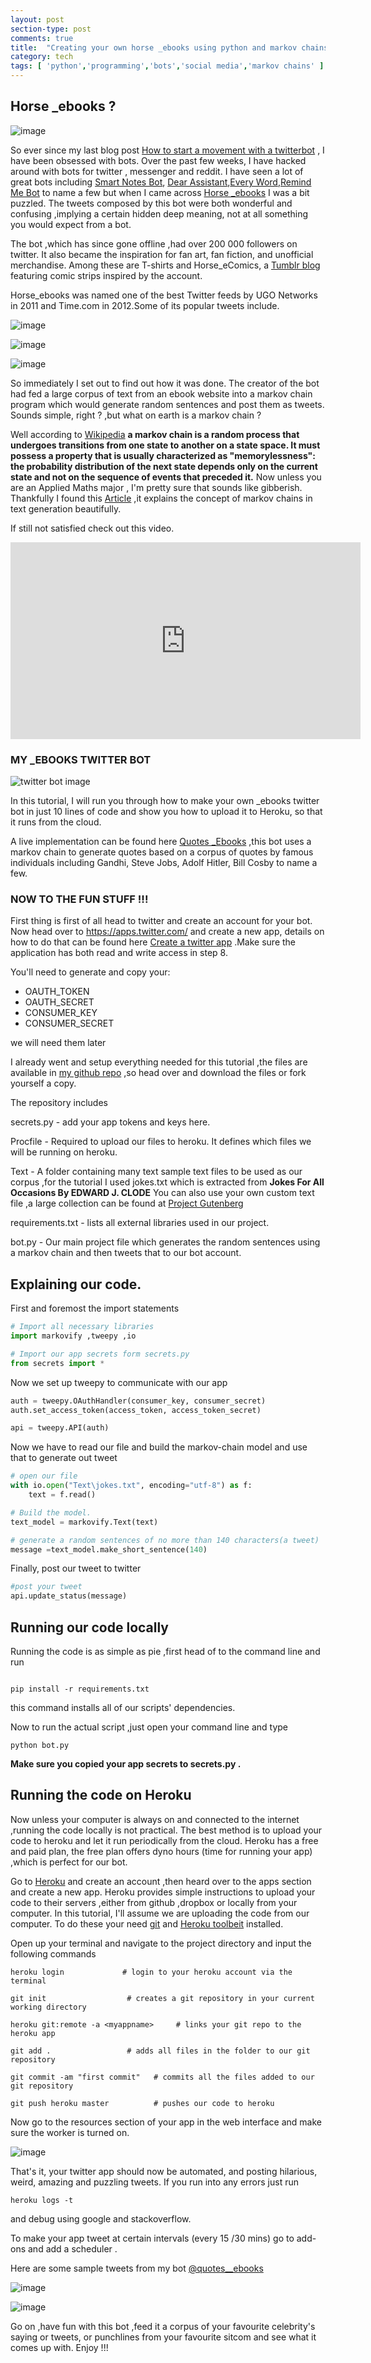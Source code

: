 ```yaml
---
layout: post
section-type: post
comments: true
title:  "Creating your own horse _ebooks using python and markov chains"
category: tech
tags: [ 'python','programming','bots','social media','markov chains' ]
---
```

## Horse _ebooks ?

![image](https://pbs.twimg.com/profile_images/1096005346/1_400x400.jpg)

So ever since my last blog post [How to start a movement with a twitterbot](https://mikeyny.github.io/tech/2016/07/30/twitter-bot.html) , I have been obsessed with bots. Over the past few weeks, I have hacked around with bots for twitter , messenger and reddit. I have seen a lot of great bots including [Smart Notes Bot](https://www.messenger.com/t/SmartNotesBot/), [Dear Assistant](https://twitter.com/DearAssistant),[Every Word](https://twitter.com/everyword),[Remind Me Bot](https://www.reddit.com/user/RemindMeBot) to name a few but when I came across [Horse _ebooks](https://twitter.com/horses_ebooks) I was a bit puzzled. The tweets composed by this bot were both wonderful and confusing ,implying a certain hidden deep meaning, not at all something you would expect from a bot.

The bot ,which has since gone offline ,had over 200 000 followers on twitter. It also became the inspiration for fan art, fan fiction, and unofficial merchandise. Among these are T-shirts and Horse_eComics, a [Tumblr blog](http://horseecomics.tumblr.com/) featuring comic strips inspired by the account.

Horse_ebooks was named one of the best Twitter feeds by UGO Networks in 2011 and Time.com in 2012.Some of its popular tweets include.

![image](https://www.dropbox.com/s/vy2dr7qxgge0dbv/horse_1.jpg?dl=1)

![image](https://www.dropbox.com/s/wilqn10as402mim/horse_2.jpg?dl=1)

![image](https://www.dropbox.com/s/rwiwy97xdkn7qw2/horse_3.jpg?dl=1)

So immediately I set out to find out how it was done. The creator of the bot had fed a large corpus of text from an ebook website into a markov chain program which would generate random sentences and post them as tweets. Sounds simple, right ? ,but what on earth is a markov chain ? 

Well according to [Wikipedia](https://en.wikipedia.org/wiki/Markov_chain) **a markov chain is a random process that undergoes transitions from one state to another on a state space. It must possess a property that is usually characterized as "memorylessness": the probability distribution of the next state depends only on the current state and not on the sequence of events that preceded it.**
Now unless you are an Applied Maths major , I'm pretty sure that sounds like gibberish. Thankfully I found this [Article](http://agiliq.com/blog/2009/06/generating-pseudo-random-text-with-markov-chains-u/) ,it explains the concept of markov chains in text generation beautifully.

If still not satisfied check out this video.

<iframe width="560" height="315" src="https://www.youtube.com/embed/56mGTszb_iM" frameborder="0" allowfullscreen></iframe>



### MY _EBOOKS TWITTER BOT

![twitter bot image](http://justsimplyoutsourcingworldwide.com/wp-content/uploads/2013/08/robot-icon-twitter-featured.jpg)

In this tutorial, I will run you through how to make your own _ebooks twitter bot in just 10 lines of code and show you how to upload it to Heroku, so that it runs from the cloud.

A live implementation can be found here [Quotes _Ebooks](https://twitter.com/quotes__ebooks) ,this bot uses a markov chain to generate quotes based on a corpus of quotes by famous individuals including Gandhi, Steve Jobs, Adolf Hitler, Bill Cosby to name a few.

### NOW TO THE FUN STUFF !!!

First thing is first of all head to twitter and create an account for your bot. Now head over to <https://apps.twitter.com/> and create a new app, details on how to do that can be found here [Create a twitter app](http://iag.me/socialmedia/how-to-create-a-twitter-app-in-8-easy-steps/) .Make sure the application has both read and write access in step 8.

You'll need to generate and copy your:

* OAUTH_TOKEN
* OAUTH_SECRET
* CONSUMER_KEY
* CONSUMER_SECRET

we will need them later

I already went and setup everything needed for this tutorial ,the files are available in [my github repo](https://github.com/mikeyny/_ebooks_bot) ,so head over and download the files or fork yourself a copy.

The repository includes 

secrets.py - add your app tokens and keys here.

Procfile   - Required to upload our files to heroku. It defines which files we will be running on heroku.

Text - A folder containing many text sample text files to be used as our corpus ,for the tutorial I used jokes.txt which is extracted from **Jokes For All Occasions By EDWARD J. CLODE**
You can also use your own custom text file ,a large collection can be found at [Project Gutenberg](http://www.gutenberg.org/) 

requirements.txt - lists all external libraries used in our project.

bot.py - Our main project file which generates the random sentences using a markov chain and then tweets that to our bot account.

## Explaining our code.

First and foremost the import statements

```python
# Import all necessary libraries
import markovify ,tweepy ,io

# Import our app secrets form secrets.py
from secrets import *
```
Now we set up tweepy to communicate with our app

```python
auth = tweepy.OAuthHandler(consumer_key, consumer_secret)
auth.set_access_token(access_token, access_token_secret)

api = tweepy.API(auth)

```

Now we have to read our file and build the markov-chain model and use that to generate out tweet

```python
# open our file
with io.open("Text\jokes.txt", encoding="utf-8") as f:
    text = f.read()

# Build the model.
text_model = markovify.Text(text)

# generate a random sentences of no more than 140 characters(a tweet)
message =text_model.make_short_sentence(140)

```

Finally, post our tweet to twitter

```python
#post your tweet
api.update_status(message)
```


## Running our code locally

Running the code is as simple as pie ,first head of to the command line and run

```

pip install -r requirements.txt

```

this command installs all of our scripts' dependencies.

Now to run the actual script ,just open your command line and type 
    
```
python bot.py

```

**Make sure you copied your app secrets to secrets.py .**


## Running the code on Heroku

Now unless your computer is always on and connected to the internet ,running the code locally is not practical. The best method is to upload your code to heroku and let it run periodically from the cloud. Heroku has a free and paid plan, the free plan offers dyno hours (time for running your app) ,which is perfect for our bot.

Go to [Heroku]() and create an account ,then heard over to the apps section and create a new app. Heroku provides simple instructions to upload your code to their servers ,either from github ,dropbox or locally from your computer. In this tutorial, I'll assume we are uploading the code from our computer. To do these your need [git](https://git-scm.com/downloads) and [Heroku toolbeit](https://devcenter.heroku.com/articles/heroku-command-line#download-and-install) installed.

Open up your terminal and navigate to the project directory and input the following commands

```
heroku login             # login to your heroku account via the terminal

git init                  # creates a git repository in your current working directory

heroku git:remote -a <myappname>     # links your git repo to the heroku app

git add .                 # adds all files in the folder to our git repository

git commit -am "first commit"   # commits all the files added to our git repository

git push heroku master          # pushes our code to heroku

```

Now go to the resources section of your app in the web interface and make sure the worker is turned on.

![image](https://www.dropbox.com/s/phyozz8w5k79drq/worker.jpg?dl=1)

That's it, your twitter app should now be automated, and posting hilarious, weird, amazing and puzzling tweets. If you run into any errors just run


```
heroku logs -t
```
and debug using google and stackoverflow.

To make your app tweet at certain intervals (every 15 /30 mins) go to add-ons and add a scheduler .

Here are some sample tweets from my bot [@quotes__ebooks](https://twitter.com/quotes__ebooks)

![image](https://www.dropbox.com/s/hcusznn6l8ozbdf/quotes_1.jpg?dl=1)

![image](https://www.dropbox.com/s/2s12lej1mja9vak/quotes_2.jpg?dl=1) 


Go on ,have fun with this bot ,feed it a corpus of your favourite celebrity's saying or tweets, or punchlines from your favourite sitcom and see what it comes up with. Enjoy !!!






